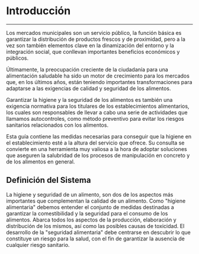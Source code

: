 # Introducción

______________________________________________________________________

Los mercados municipales son un servicio público, la función básica es garantizar la distribución de productos frescos y de proximidad, pero a la vez son también elementos clave en la dinamización del entorno y la integración social, que conllevan importantes beneficios económicos y públicos.

Últimamente, la preocupación creciente de la ciudadanía para una alimentación saludable ha sido un motor de crecimiento para los mercados que, en los últimos años, están teniendo importantes transformaciones para adaptarse a las exigencias de calidad y seguridad de los alimentos.

Garantizar la higiene y la seguridad de los alimentos es también una exigencia normativa para los titulares de los establecimientos alimentarios, los cuales son responsables de llevar a cabo una serie de actividades que llamamos autocontroles, como método preventivo para evitar los riesgos sanitarios relacionados con los alimentos.

Esta guía contiene las medidas necesarias para conseguir que la higiene en el establecimiento esté a la altura del servicio que ofrece. Su consulta se convierte en una herramienta muy valiosa a la hora de adoptar soluciones que aseguren la salubridad de los procesos de manipulación en concreto y de los alimentos en general.

## Definición del Sistema

La higiene y seguridad de un alimento, son dos de los aspectos más importantes que complementan la calidad de un alimento. Como "higiene alimentaria" debemos entender el conjunto de medidas destinadas a garantizar la comestibilidad y la seguridad para el consumo de los alimentos. Abarca todos los aspectos de la producción, elaboración y distribución de los mismos, así como las posibles causas de toxicidad. El desarrollo de la "seguridad alimentaria" debe centrarse en descubrir lo que constituye un riesgo para la salud, con el fin de garantizar la ausencia de cualquier riesgo sanitario.
